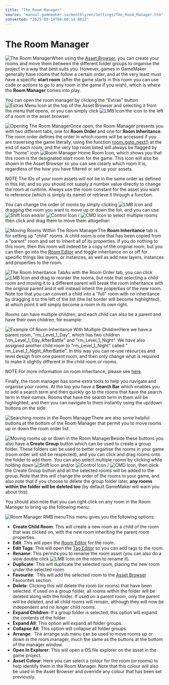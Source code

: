 ```yaml
---
title: "The Room Manager"
source: "manual.gamemaker.io/monthly/en/Settings/The_Room_Manager.htm"
converted: "2025-09-14T04:00:14.801Z"
---
```


# The Room Manager

![The Room Manager](../assets/Images/Settings/Room_Manager.png)When using the [Asset Browser](../Introduction/The_Asset_Browser.md), you can create your rooms and move them between the different folder groups to organise the project in a way that best suits you. However, games in GameMaker generally have rooms that follow a certain order, and at the very least must have a specific **start room** (after the game starts in this room you can use code or actions to go to any room in the game if you wish), which is where the **Room Manager** comes into play.

You can open the room manager by clicking the "Extras" button ![Extras Menu Icon](../assets/Images/Icons/Icon_AssetMenu.png) at the top of the Asset Browser and selecting it from the menu that opens, or you can simply click ![LMB Icon](../assets/Images/Icons/Icon_LMB.png) the icon to the left of a room in the asset browser:

![Opening The Room Manager](../assets/Images/Settings/Room_Manager_Open.gif)Once open, the Room Manager presents you with two different tabs, one for **Room Order** and one for **Room Inheritance**. The room order defines the order in which rooms will be accessed if you are traversing the game literally, using the function [room\_goto\_next()](../GameMaker_Language/GML_Reference/Asset_Management/Rooms/room_goto_next.md) at the end of each room, and the very top room listed will always be flagged by the "home" icon ![Room Manager Home Room Icon](../assets/Images/Icons/icon_RoomManager_Home.png), which shows you that this room is the designated _start_ room for the game. This icon will also be shown in the Asset Browser so you can see clearly which room it is, regardless of the how you have filtered or set up your assets.

NOTE The IDs of your room assets will not be in the same order as defined in this list, and so you should not supply a number value directly to change the room at runtime. Always use the room constant for the asset you want to reference (which is simply its name) or retrieve it through a function.

You can change the order of rooms by simply clicking ![LMB Icon](../assets/Images/Icons/Icon_LMB.png) and dragging the room you want to move up or down the list, and you can use ![Shift Icon](../assets/Images/Icons/Icon_Shift.png) and/or ![Control Icon](../assets/Images/Icons/Icon_Ctrl.png) / ![CMD Icon](../assets/Images/Icons/Icon_Cmd.png) to select multiple rooms then click and drag them to move them altogether:

![Moving Rooms Within The Room Manager](../assets/Images/Settings/Room_Manager_Move.gif)The **Room Inheritance** tab is for setting up "child" rooms. A child room is one that has been copied from a "parent" room and set to inherit all of its properties. If you do nothing to this room, then this room will indeed be a copy of the original room, but you can then go into the [Room Editor](../The_Asset_Editors/Rooms.md) and toggle inheritance on or off for specific things like layers, or instances, as well as add new layers, instances and properties to the room.

![The Room Inheritance Tab](../assets/Images/Settings/Room_Manager_Inheritance.png)As with the Room Order tab, you can click ![LMB Icon](../assets/Images/Icons/Icon_LMB.png) and drag to reorder the rooms, but note that selecting a child room and moving it to a different parent will break the room inheritance with the original parent and it will instead inherit the properties of the new room. Note too that you can convert a child into a "full" room with no inheritance by dragging it to the left of the list (the list border will become highlighted), at which point it will simply become a room in its own right.

Rooms can have multiple children, and each child can also be a parent and have their own children, for example:

![Example Of Room Inheritance With Multiple Children](../assets/Images/Settings/Room_Manager_Inheritance_Example.png)Here we have a parent room, "rm\_Level\_1\_Day", which has two children "rm\_Level\_1\_Day\_AfterBattle" and "rm\_Level\_1\_Night". We have also assigned another child room to "rm\_Level\_1\_Night" called " rm\_Level\_1\_Night\_AfterBattle". In this way you can re-use resources and level design from one parent room, and then only change what is required to make it slightly different in the child room or rooms.

NOTE For more information on room inheritance, please see [here](../The_Asset_Editors/Room_Properties/Room_Inheritance.md).

Finally, the room manager has some extra tools to help you navigate and organise your rooms. At the top you have a **Search Bar** which enables you to add a search term and then quickly go to the rooms that have the search term in their names. Rooms that have the search term in them will be highlighted, and then you can navigate to them instantly using the up/down buttons on the side:

![Searching rooms in the Room Manager](../assets/Images/Settings/Room_Manager_Search.gif)There are also some helpful buttons at the bottom of the Room Manager that permit you to move rooms up or down the room order list:

![Moving rooms up or down in the Room Manager](../assets/Images/Settings/Room_Manager_MoveButtons.gif)Beside these buttons you also have a **Create Group** button which can be used to create a group folder. These folders can be used to better organise the rooms in your game (room order will still be respected), and you can click and drag rooms onto the folder to add them. You can also select multiple rooms by clicking while holding down ![Shift Icon](../assets/Images/Icons/Icon_Shift.png) and/or ![Control Icon](../assets/Images/Icons/Icon_Ctrl.png) / ![CMD Icon](../assets/Images/Icons/Icon_Cmd.png), then click the Create Group button and all the selected rooms will be added to the group. Note that this _will_ change the order of the rooms in your game, and also note that if you choose to delete the group folder later, **any rooms within the folder will be deleted too** (by default GameMaker will warn you about this).

You should also note that you can right click on any room in the Room Manager to bring up the following menu:

![Room Manager RMB menu](../assets/Images/Settings/Room_Manager_Room_RMB_Menu.png)This menu gives you the following options:

-   **Create Child Room**: This will create a new room as a child of the room that was clicked on, with the new room inheriting the parent room properties.
-   **Edit**: This will open the [Room Editor](../The_Asset_Editors/Rooms.md) for the room.
-   **Edit Tags**: This will open the [Tag Editor](../Introduction/The_Asset_Browser.md) so you can add tags to the room.
-   **Rename**: This permits you to rename the room asset (you can also do a slow double click ![LMB Icon](../assets/Images/Icons/Icon_LMB.png) on the room to rename it).
-   **Duplicate**: This will duplicate the selected room, placing the new room under the selected room.
-   **Favourite**:  This will add the selected room to the [Asset Browser](../Introduction/The_Asset_Browser.md) Favourites section.
-   **Delete**: Clicking this will delete the room (or rooms) that have been selected. If used on a group folder, all rooms within the folder will be deleted along with the folder. If used on a parent room, only the parent will be deleted, and all child rooms will remain, although they will now be independent and no longer child rooms.
-   **Expand Children**: If a group folder is selected, this option will expand the contents of the folder.
-   **Expand All**: This option will expand all folder groups.
-   **Collapse All**: This option will collapse all folder groups.
-   **Arrange**:  The arrange sub.menu can be used to move rooms up or down in the room manager, much the same as the buttons at the bottom of the manager window.
-   **Open In Explorer**: This will open a OS file explorer on the asset in the game project.
-   **Asset Colour**: Here you can select a colour for the room (or rooms) to help identify them in the Room Manager. Note that this colour will also be used in the Asset Browser and override any colour that has been set previously.